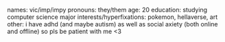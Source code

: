 names: vic/imp/impy
pronouns: they/them
age: 20
education: studying computer science
major interests/hyperfixations: pokemon, hellaverse, art
other: i have adhd (and maybe autism) as well as social axiety (both online and offline) so pls be patient with me <3
